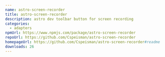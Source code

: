 ```yaml
---
name: astro-screen-recorder
title: astro-screen-recorder
description: astro dev toolbar button for screen recording
categories:
  - adapters
npmUrl: https://www.npmjs.com/package/astro-screen-recorder
repoUrl: https://github.com/Cspeisman/astro-screen-recorder
homepageUrl: https://github.com/Cspeisman/astro-screen-recorder#readme
downloads: 26
---
```

